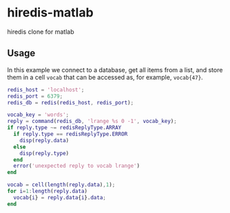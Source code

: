 # hiredis-matlab

hiredis clone for matlab

## Usage

In this example we connect to a database, get all items from a list, and
store them in a cell `vocab` that can be accessed as, for example, `vocab{47}`.

```matlab
redis_host = 'localhost';
redis_port = 6379;
redis_db = redis(redis_host, redis_port);

vocab_key = 'words';
reply = command(redis_db, 'lrange %s 0 -1', vocab_key);
if reply.type ~= redisReplyType.ARRAY
  if reply.type == redisReplyType.ERROR
    disp(reply.data)
  else
    disp(reply.type)
  end
  error('unexpected reply to vocab lrange')
end

vocab = cell(length(reply.data),1);
for i=1:length(reply.data)
  vocab{i} = reply.data{i}.data;
end
```
